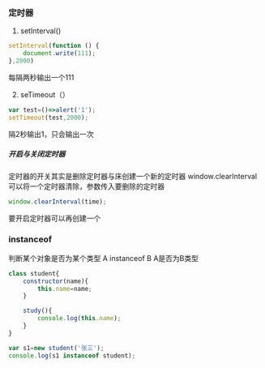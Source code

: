 ### 定时器
1. setInterval()
```js
setInterval(function () {
    document.write(111);
},2000)
```
每隔两秒输出一个111

2. seTimeout（）
```js
var test=()=>alert('1');
setTimeout(test,2000);
```
隔2秒输出1，只会输出一次


##### 开启与关闭定时器
定时器的开关其实是删除定时器与床创建一个新的定时器
window.clearInterval可以将一个定时器清除，参数传入要删除的定时器
```js
window.clearInterval(time);
```
要开启定时器可以再创建一个

### instanceof 
判断某个对象是否为某个类型
A instanceof B
A是否为B类型
```js
class student{
	constructor(name){
		this.name=name;
	}

	study(){
		console.log(this.name);
	}
}

var s1=new student('张三');
console.log(s1 instanceof student);
```
